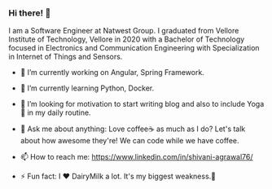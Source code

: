 ### Hi there! 👋

I am a Software Engineer at Natwest Group. I graduated from Vellore Institute of Technology, Vellore in 2020 with a Bachelor of Technology focused in Electronics and Communication Engineering with Specialization in Internet of Things and Sensors. 

- 🔭 I’m currently working on Angular, Spring Framework.
- 🌱 I’m currently learning Python, Docker.
- 🤔 I’m looking for motivation to start writing blog and also to include Yoga🧘 in my daily routine.
- 💬 Ask me about anything: Love coffee☕ as much as I do? Let's talk about how awesome they're! We can code while we have coffee.
- 📫 How to reach me:
      https://www.linkedin.com/in/shivani-agrawal76/
     
- ⚡ Fun fact: I ❤️ DairyMilk a lot. It's my biggest weakness.🙈

